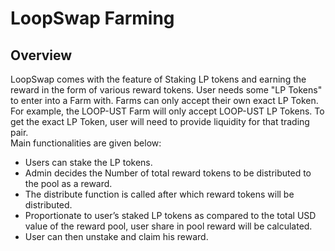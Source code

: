 # LoopSwap Farming

## Overview
  LoopSwap comes with the feature of Staking LP tokens and earning the reward in the 
form of various reward tokens. 
User needs some "LP Tokens" to enter into a Farm with. Farms can only accept their 
own exact LP Token. For example, the LOOP-UST Farm will only accept LOOP-UST 
LP Tokens. To get the exact LP Token, user will need to provide liquidity for that trading 
pair.  
Main functionalities are given below: 
-  Users can stake the LP tokens. 
-  Admin decides the Number of total reward tokens to be distributed to the pool 
as a reward. 
- The distribute function is called after which reward tokens will be distributed. 
- Proportionate to user’s staked LP tokens as compared to the total USD value of 
the reward pool, user share in pool reward will be calculated. 
-  User can then unstake and claim his reward. 
